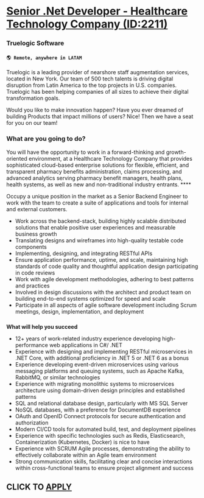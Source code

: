 # [Senior .Net Developer - Healthcare Technology Company (ID:2211)](https://www.remotewlb.com/apply/senior-net-developer-healthcare-technology-company-id-2211)  
### Truelogic Software  
#### `🌎 Remote, anywhere in LATAM`  

Truelogic is a leading provider of nearshore staff augmentation services, located in New York. Our team of 500 tech talents is driving digital disruption from Latin America to the top projects in U.S. companies. Truelogic has been helping companies of all sizes to achieve their digital transformation goals.

Would you like to make innovation happen? Have you ever dreamed of building Products that impact millions of users? Nice! Then we have a seat for you on our team!

###

### **What are you going to do?**

You will have the opportunity to work in a forward-thinking and growth-oriented environment, at a Healthcare Technology Company that provides sophisticated cloud-based enterprise solutions for flexible, efficient, and transparent pharmacy benefits administration, claims processing, and advanced analytics serving pharmacy benefit managers, health plans, health systems, as well as new and non-traditional industry entrants. ****

Occupy a unique position in the market as a Senior Backend Engineer to work with the team to create a suite of applications and tools for internal and external customers.

  * Work across the backend-stack, building highly scalable distributed solutions that enable positive user experiences and measurable business growth
  * Translating designs and wireframes into high-quality testable code components
  * Implementing, designing, and integrating RESTful APIs
  * Ensure application performance, uptime, and scale, maintaining high standards of code quality and thoughtful application design participating in code reviews
  * Work with agile development methodologies, adhering to best patterns and practices
  * Involved in design discussions with the architect and product team on building end-to-end systems optimized for speed and scale
  * Participate in all aspects of agile software development including Scrum meetings, design, implementation, and deployment

###

**What will help you succeed**

  * 12+ years of work-related industry experience developing high-performance web applications in C#/ .NET
  * Experience with designing and implementing RESTful microservices in .NET Core, with additional proficiency in .NET 5 or .NET 6 as a bonus
  * Experience developing event-driven microservices using various messaging platforms and queuing systems, such as Apache Kafka, RabbitMQ, or similar technologies
  * Experience with migrating monolithic systems to microservices architecture using domain-driven design principles and established patterns
  * SQL and relational database design, particularly with MS SQL Server
  * NoSQL databases, with a preference for DocumentDB experience
  * OAuth and OpenID Connect protocols for secure authentication and authorization
  * Modern CI/CD tools for automated build, test, and deployment pipelines
  * Experience with specific technologies such as Redis, Elasticsearch, Containerization (Kubernetes, Docker) is nice to have
  * Experience with SCRUM Agile processes, demonstrating the ability to effectively collaborate within an Agile team environment
  * Strong communication skills, facilitating clear and concise interactions within cross-functional teams to ensure project alignment and success

  
## CLICK TO [APPLY](https://www.remotewlb.com/apply/senior-net-developer-healthcare-technology-company-id-2211)

